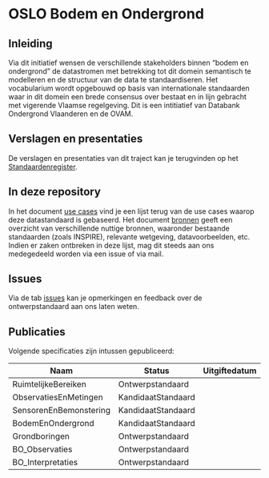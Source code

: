 # OSLO Bodem en Ondergrond

## Inleiding

Via dit initiatief wensen de verschillende stakeholders binnen “bodem en ondergrond” de datastromen met betrekking tot dit domein semantisch te modelleren en de structuur van de data te standaardiseren. Het vocabularium wordt opgebouwd op basis van internationale standaarden waar in dit domein een brede consensus over bestaat en in lijn gebracht met vigerende Vlaamse regelgeving. Dit is een intitiatief van Databank Ondergrond Vlaanderen en de OVAM.

## Verslagen en presentaties

De verslagen en presentaties van dit traject kan je terugvinden op het [Standaardenregister](https://data.vlaanderen.be/standaarden/standaarden-in-ontwikkeling/bodem-en-ondergrond/index.html).

## In deze repository

In het document [use cases](resources/useCases.md) vind je een lijst terug van de use cases waarop deze datastandaard is gebaseerd. Het document [bronnen](resources/bronnen.md) geeft een overzicht van verschillende nuttige bronnen, waaronder bestaande standaarden (zoals INSPIRE), relevante wetgeving, datavoorbeelden, etc. Indien er zaken ontbreken in deze lijst, mag dit steeds aan ons medegedeeld worden via een issue of via mail.

## Issues

Via de tab [issues](https://github.com/Informatievlaanderen/OSLOthema-bodemEnOndergrond/issues) kan je opmerkingen en feedback over de ontwerpstandaard aan ons laten weten.

## Publicaties

Volgende specificaties zijn intussen gepubliceerd:

| Naam|Status|Uitgiftedatum|AP|VOC|
| --- |--- |---|---|---|
|RuimtelijkeBereiken|Ontwerpstandaard||||
|ObservatiesEnMetingen|KandidaatStandaard||[Link](https://data.vlaanderen.be/doc/applicatieprofiel/observaties-en-metingen/)||
|SensorenEnBemonstering|KandidaatStandaard|||||
|BodemEnOndergrond|KandidaatStandaard|||||
|Grondboringen|Ontwerpstandaard|||||
|BO_Observaties|Ontwerpstandaard|||||
|BO_Interpretaties|Ontwerpstandaard||||
